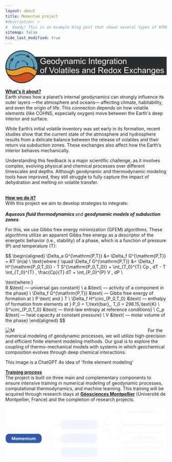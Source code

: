 ```yaml
---
layout: about
title: Momentum project
#description: >
#  Howdy! This is an example blog post that shows several types of HTML content supported in this theme.
sitemap: false
hide_last_modified: true
---
```

<img src="/assets/img/blog/project_logo_dark.png" alt="M" style="width: 700px; float: center; margin-right: 45px;"> 

<b><u> What's it about? </u></b> <br>
Earth shows how a planet’s internal geodynamics can strongly influence its outer layers —the atmosphere and oceans— affecting climate, habitability, and even the origin of life. 
This connection depends on how volatile elements (like COHNS, especially oxygen) move between the Earth's deep interior and surface. <br>

While Earth’s initial volatile inventory was set early in its formation, recent studies show that the current state of the atmosphere and hydrosphere results from a delicate balance between the release of volatiles and their return via subduction zones. These exchanges also affect how the Earth’s interior behaves mechanically. <br>

Understanding this feedback is a major scientific challenge, as it involves complex, evolving physical and chemical processes over different timescales and depths. Although geodynamic and thermodynamic modeling tools have improved, they still struggle to fully capture the impact of dehydration and melting on volatile transfer. <br><br>


<b><u> How we do it? </u></b> <br>
With this project we aim to develop strategies to integrate:<br>    
<b><i>Aqueous fluid thermodynamics </i></b>      and      <b><i> geodynamic models of subduction zones </i></b><br>

For this, we use Gibbs free energy minimization (GFEM) algorithms. These algorithms utilize an apparent Gibbs free energy as a descriptor of the energetic behavior (i.e., stability) of a phase, which is a function of pressure (P) and temperature (T):

$$
\begin{aligned}
  \Delta_a G^{\mathrm{P,T}} &= \Delta_f G^{\mathrm{P,T}} + RT \ln(a) \\
  \text{where:} \quad \Delta_f G^{\mathrm{P,T}} &= \Delta_f H^{\mathrm{P_0,T_0}} - T S^{\mathrm{P_0,T_0}} + \int_{T_0}^{T} Cp \, dT - T \int_{T_0}^{T} \, \frac{Cp}{T} dT + \int_{P_0}^{P} V \, dP \\

  \text{where:} \
  R &\text{ — universal gas constant} \\
  a &\text{ — activity of a component in the phase} \\
  \Delta_f G^{\mathrm{P,T}} &\text{ — Gibbs free energy of formation at } P \text{ and } T \\
  \Delta_f H^\circ_{P_0,T_0} &\text{ — enthalpy of formation from elements at } P_0 = 1\,\text{bar},\, T_0 = 298.15\,\text{K} \\
  S^\circ_{P_0,T_0} &\text{ — third-law entropy at reference conditions} \\
  C_p &\text{ — heat capacity at constant pressure} \\
  V &\text{ — molar volume of the phase}
\end{aligned}
$$

<img src="/assets/img/blog/finite_element.png" alt="M" style="width: 400px; float: left; margin-right: 45px;"> 
For the numerical modeling of geodynamic processes, we will utilize high-precision and efficient finite element modeling methods. Our goal is to explore the coupling of thermo-mechanical models with systems in which geochemical composition evolves through deep chemical interactions. <br>

This image is a ChatGPT 4o  idea of 'finite element modeling'<br>

<b><u> Training process </u></b> <br>
The project is built on three main and complementary components to ensure intensive training in numerical modeling of geodynamic processes, computational thermodynamics, and machine learning. This training will be acquired through research stays at <b>[Géosciences Montpellier](https://www.gm.umontpellier.fr/)</b> (Université de Montpellier, France) and the completion of research projects.

<img src="/assets/img/blog/momentum_training.png" alt="M" style="width: 900px; float: center; margin-right: 45px;"> 



